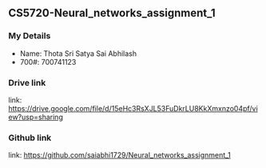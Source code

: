 ## CS5720-Neural_networks_assignment_1

### My Details

- Name: Thota Sri Satya Sai Abhilash
- 700#: 700741123

### Drive link
link: https://drive.google.com/file/d/15eHc3RsXJL53FuDkrLU8KkXmxnzo04pf/view?usp=sharing

### Github link 
link: https://github.com/saiabhi1729/Neural_networks_assignment_1
